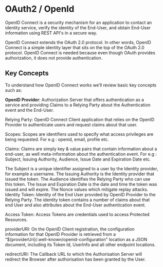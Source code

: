 # OAuth2 / OpenId

OpenID Connect is a security mechanism for an application to contact an identity service, verify the identity of the End-User, and obtain End-User information using REST API's in a secure way.

OpenID Connect extends the OAuth 2.0 protocol. In other words, OpenID Connect is a simple identity layer that sits on the top of the OAuth 2.0 protocol. OpenID Connect is needed because even though OAuth provides authorization, it does not provide authentication.

## Key Concepts

To understand how OpenID Connect works we’ll review basic key concepts such as:

**OpenID Provider**: Authorization Server that offers authentication as a service and providing Claims to a Relying Party about the Authentication event and the End-User.

Relying Party: OpenID Connect Client application that relies on the OpenID Provider to authenticate users and request claims about that user.

Scopes: Scopes are identifiers used to specify what access privileges are being requested. For e.g : openid, email, profile etc.

Claims: Claims are simply key & value pairs that contain information about a end-user, as well meta-information about the authentication event. For e.g : Subject, Issuing Authority, Audience, Issue Date and Expiration Date etc.

The Subject is a unique identifier assigned to a user by the Identity provider, for example a username.
The Issuing Authority is the Identity provider that issued the token.
The Audience identifies the Relying Party who can use this token.
The Issue and Expiration Date is the date and time the token was issued and will expire.
The Nonce values which mitigate replay attacks.
Identity Token:  Identity of the End User provided by OpenID Provider to the Relying Party. The identity token contains a number of claims about that end User and also attributes about the End-User authentication event.

Access Token:  Access Tokens are credentials used to access Protected Resources.

providerURI: On the OpenID Client registration, the configuration information for that OpenID Provider is retrieved from a “${providerUri}/.well-known/openid-configuration" location as a JSON document, including its Token Id, UserInfo and all other endpoint locations.

redirectURI: The Callback URL to which the Authorisation Server will redirect the Browser after authorisation has been granted by the User.


